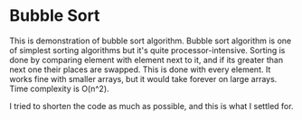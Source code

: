 # Bubble Sort

This is demonstration of bubble sort algorithm. Bubble sort algorithm is one of simplest sorting algorithms but it's quite processor-intensive. Sorting is done by comparing element with element next to it, and if its greater than next one their places are swapped. This is done with every element. It works fine with smaller arrays, but it would take forever on large arrays. Time complexity is O(n^2).

I tried to shorten the code as much as possible, and this is what I settled for.  